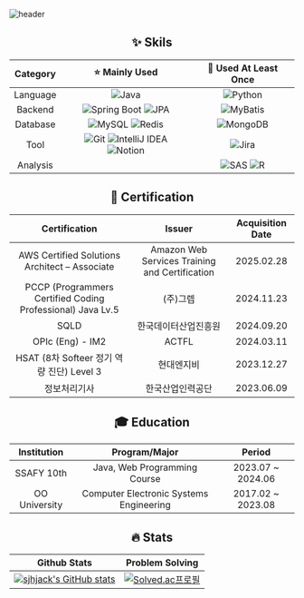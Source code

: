<!--
**sjhjack/sjhjack** is a ✨ _special_ ✨ repository because its `README.md` (this file) appears on your GitHub profile.

Here are some ideas to get you started:

- 🔭 I’m currently working on ...
- 🌱 I’m currently learning ...
- 👯 I’m looking to collaborate on ...
- 🤔 I’m looking for help with ...
- 💬 Ask me about ...
- 📫 How to reach me: ...
- 😄 Pronouns: ...
- ⚡ Fun fact: ...
-->

![header](https://capsule-render.vercel.app/api?type=waving&height=150&color=gradient&text=JeongHoon%20Song&textBg=false&animation=fadeIn&fontSize=40&descAlignY=60&fontAlignY=30)

<div align= 'center'>

## ✨ Skils
| Category | ⭐ Mainly Used | 🌱 Used At Least Once |
|:-----------:|:------------:|:------------------:|
| Language | ![Java](https://img.shields.io/badge/Java-%23ED8B00.svg?style=flat&logo=openjdk&logoColor=white) | ![Python](https://img.shields.io/badge/Python-%233776AB.svg?style=flat&logo=python&logoColor=white) |
| Backend | ![Spring Boot](https://img.shields.io/badge/Spring%20Boot-%236DB33F.svg?style=flat&logo=spring&logoColor=white) ![JPA](https://img.shields.io/badge/JPA-%236DB33F.svg?style=flat&logo=spring&logoColor=white) | ![MyBatis](https://img.shields.io/badge/MyBatis-%23DC382D.svg?style=flat&logo=MySQL&logoColor=white) |
| Database | ![MySQL](https://img.shields.io/badge/MySQL-%234479A1.svg?style=flat&logo=mysql&logoColor=white) ![Redis](https://img.shields.io/badge/Redis-%23DC382D.svg?style=flat&logo=redis&logoColor=white) | ![MongoDB](https://img.shields.io/badge/MongoDB-%2347A248.svg?style=flat&logo=mongodb&logoColor=white) |
| Tool | ![Git](https://img.shields.io/badge/Git-%23F05032.svg?style=flat&logo=git&logoColor=white) ![IntelliJ IDEA](https://img.shields.io/badge/IntelliJ%20IDEA-%23000000.svg?style=flat&logo=intellij-idea&logoColor=white) ![Notion](https://img.shields.io/badge/Notion-%23000000.svg?style=flat&logo=notion&logoColor=white) | ![Jira](https://img.shields.io/badge/Jira-%230052CC.svg?style=flat&logo=jira&logoColor=white) |
| Analysis |  | ![SAS](https://img.shields.io/badge/SAS-%234D59A1.svg?style=flat&logo=sas&logoColor=white) ![R](https://img.shields.io/badge/R-%23176FA3.svg?style=flat&logo=r&logoColor=white) |

## 📜 Certification
| Certification | Issuer | Acquisition Date |
|:------------:|:------:|:----------:|
| AWS Certified Solutions Architect – Associate | Amazon Web Services Training and Certification | 2025.02.28 |
| PCCP (Programmers Certified Coding Professional) Java Lv.5 | (주)그렙 | 2024.11.23 |
| SQLD | 한국데이터산업진흥원 | 2024.09.20 |
| OPIc (Eng) - IM2 | ACTFL | 2024.03.11 |
| HSAT (8차 Softeer 정기 역량 진단) Level 3 | 현대엔지비 | 2023.12.27 |
| 정보처리기사 | 한국산업인력공단 | 2023.06.09 |

## 🎓 Education
| Institution | Program/Major | Period |
|:----------:|:------------:|:------:|
| SSAFY 10th | Java, Web Programming Course | 2023.07 ~ 2024.06 |
| OO University | Computer Electronic Systems Engineering | 2017.02 ~ 2023.08 |
<!--
| Hankuk University of Foreign Studies | Computer Electronic Systems Engineering | 2017.02 ~ 2023.08 |
-->

## 🔥 Stats
| Github Stats | Problem Solving |
|:------------:|:---------------:|
| [![sjhjack's GitHub stats](https://github-readme-stats.vercel.app/api?username=sjhjack)](https://github.com/anuraghazra/github-readme-stats) | [![Solved.ac프로필](http://mazassumnida.wtf/api/v2/generate_badge?boj=sjhjack)](https://solved.ac/sjhjack) |

</div>

<!--
[![Hits](https://hits.seeyoufarm.com/api/count/incr/badge.svg?url=https%3A%2F%2Fgithub.com%2Fsjhjack&count_bg=%2379C83D&title_bg=%23555555&icon=&icon_color=%23E7E7E7&title=hits&edge_flat=false)](https://hits.seeyoufarm.com)
-->
